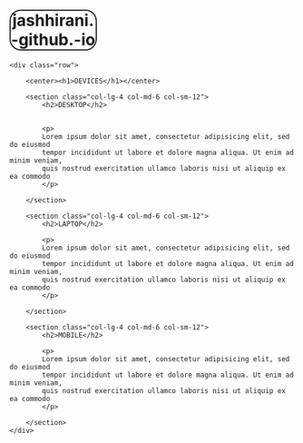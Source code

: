# jashhirani.-github.-io

<!DOCTYPE html>
<html>
<head>
	<meta charset="utf-8">
	<meta name="viewport" content="width=device-width, initial-scale=1">
	<title>PROJECT</title>
	<link rel="stylesheet" type="text/css" href="container\css.css">
</head>
<style>

		body{
			position: relative;
		}


			h1{
				text-align: center;
				border: 2px solid;
				width: 150px;
				border-radius: 20px;

			}
@media (min-width:992px){
		
		.row{
			position: absolute;
			width: 100%;
			height: 250px;
			margin-top: 150px;
		}

		.col-lg-4{
			border: 2px solid black;
			float: left;
			position: relative;
			width: 24%;
			box-sizing: border-box;
			padding: 10px;
			margin-top: 10px;
			margin-left: 90px;
	}
			section:nth-child(2){
				background-color: silver;
			}


			section:nth-child(3){
				background-color: gray;
			}


			section:nth-child(4){
				background-color: slategrey;
			}


			.col-lg-4 h2{
				text-align: right;		
				font-style: oblique;
			}


			p{
				text-align: center;
				font-style: oblique;
			}

			h1{
					background-color: #9d9494;			
			}
}


@media (min-width:768px) and (max-width:991px){
		
		.row{
			position: absolute;
			width: 100%;
			height: 460px;
			margin-top: 150px;
		}

		.col-md-6{

			border: 2px solid black;
			float: left;
			position: relative;
			width: 40%;
/*			height: 45%;*/
			box-sizing: border-box;
			padding: 5px;
			margin-top: 20px;
			margin-left: 65px;
			}

			section:nth-child(2){
				background-color: lightblue ;
			}


			section:nth-child(3){
				background-color: skyblue;
			}


			section:nth-child(4){
				background-color: lightskyblue;
			}

			.col-lg-4 h2{
				text-align: right;
			}

			p{
				text-align: center;
				font-style: oblique;
			}

			h1{
					background-color:deepskyblue;
			
			}
}


@media (max-width:767px){
		
		.row{
			position: absolute;
			width: 40%;
			height: 810px;
			margin-left: 200px;
		}

		.col-sm-12{
			border: 2px solid black;
			position: relative;
			width: 80%;
			box-sizing: border-box;
			padding: 10px;
			margin-top: 10px;
			margin-left: 20px;
		}

			section:nth-child(2){
				background-color: lightgreen;
			}


			section:nth-child(3){
				background-color: lawngreen;
			}


			section:nth-child(4){
				background-color: limegreen;
			}

			.col-sm-12 h1{
				text-align: right;
				font-style: oblique;
			}

			p{
				text-align: center;
				font-style: oblique;
			}

			h1{
				background-color:	#C4F1C4;
			}
}


</style>	
	
<body>

	<div class="row">
	
		<center><h1>DEVICES</h1></center>
	
		<section class="col-lg-4 col-md-6 col-sm-12">
			<h2>DESKTOP</h2>
	

			<p>
			Lorem ipsum dolor sit amet, consectetur adipisicing elit, sed do eiusmod
			tempor incididunt ut labore et dolore magna aliqua. Ut enim ad minim veniam,
			quis nostrud exercitation ullamco laboris nisi ut aliquip ex ea commodo
			</p>
		
		</section>
		
		<section class="col-lg-4 col-md-6 col-sm-12">
			<h2>LAPTOP</h2>
			
			<p>
			Lorem ipsum dolor sit amet, consectetur adipisicing elit, sed do eiusmod
			tempor incididunt ut labore et dolore magna aliqua. Ut enim ad minim veniam,
			quis nostrud exercitation ullamco laboris nisi ut aliquip ex ea commodo
			</p>
		
		</section>
		
		<section class="col-lg-4 col-md-6 col-sm-12">
			<h2>MOBILE</h2>
		
			<p>
			Lorem ipsum dolor sit amet, consectetur adipisicing elit, sed do eiusmod
			tempor incididunt ut labore et dolore magna aliqua. Ut enim ad minim veniam,
			quis nostrud exercitation ullamco laboris nisi ut aliquip ex ea commodo
			</p>
		
		</section>
	</div>



</body>
</html>
 
